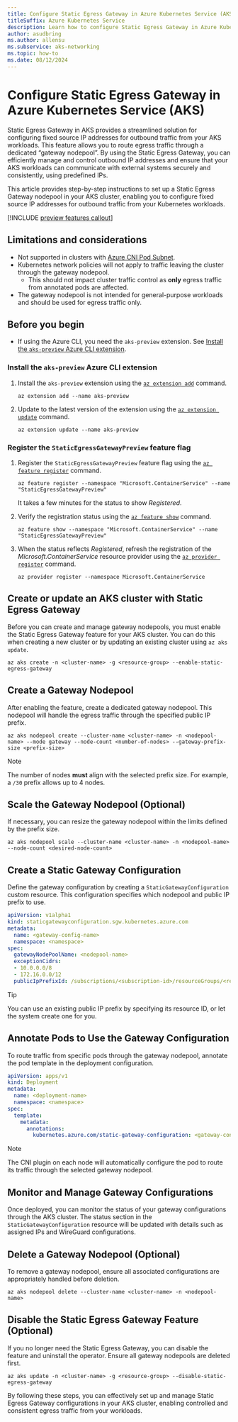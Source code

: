 ```yaml
---
title: Configure Static Egress Gateway in Azure Kubernetes Service (AKS) - Preview
titleSuffix: Azure Kubernetes Service
description: Learn how to configure Static Egress Gateway in Azure Kubernetes Service (AKS) manage egress traffic from a constant IP address.
author: asudbring
ms.author: allensu
ms.subservice: aks-networking
ms.topic: how-to
ms.date: 08/12/2024
---
```


# Configure Static Egress Gateway in Azure Kubernetes Service (AKS)

Static Egress Gateway in AKS provides a streamlined solution for configuring fixed source IP addresses for outbound traffic from your AKS workloads. This feature allows you to route egress traffic through a dedicated “gateway nodepool”. By using the Static Egress Gateway, you can efficiently manage and control outbound IP addresses and ensure that your AKS workloads can communicate with external systems securely and consistently, using predefined IPs.

This article provides step-by-step instructions to set up a Static Egress Gateway nodepool in your AKS cluster, enabling you to configure fixed source IP addresses for outbound traffic from your Kubernetes workloads.

[!INCLUDE [preview features callout](~/reusable-content/ce-skilling/azure/includes/aks/includes/preview/preview-callout.md)]

## Limitations and considerations

- Not supported in clusters with [Azure CNI Pod Subnet][azure-cni-pod-subnet].
- Kubernetes network policies will not apply to traffic leaving the cluster through the gateway nodepool.
  - This should not impact cluster traffic control as **only** egress traffic from annotated pods are affected.
- The gateway nodepool is not intended for general-purpose workloads and should be used for egress traffic only.

## Before you begin

- If using the Azure CLI, you need the `aks-preview` extension. See [Install the `aks-preview` Azure CLI extension](#install-the-aks-preview-azure-cli-extension).

### Install the `aks-preview` Azure CLI extension

1. Install the `aks-preview` extension using the [`az extension add`][az-extension-add] command.

    ```azurecli-interactive
    az extension add --name aks-preview
    ```

2. Update to the latest version of the extension using the [`az extension update`][az-extension-update] command.

    ```azurecli-interactive
    az extension update --name aks-preview
    ```

### Register the `StaticEgressGatewayPreview` feature flag

1. Register the `StaticEgressGatewayPreview` feature flag using the [`az feature register`][az-feature-register] command.

    ```azurecli-interactive
    az feature register --namespace "Microsoft.ContainerService" --name "StaticEgressGatewayPreview"
    ```

    It takes a few minutes for the status to show *Registered*.

2. Verify the registration status using the [`az feature show`][az-feature-show] command.

    ```azurecli-interactive
    az feature show --namespace "Microsoft.ContainerService" --name "StaticEgressGatewayPreview"
    ```

3. When the status reflects _Registered_, refresh the registration of the _Microsoft.ContainerService_ resource provider using the [`az provider register`][az-provider-register] command.

    ```azurecli-interactive
    az provider register --namespace Microsoft.ContainerService
    ```

## Create or update an AKS cluster with Static Egress Gateway

Before you can create and manage gateway nodepools, you must enable the Static Egress Gateway feature for your AKS cluster. You can do this when creating a new cluster or by updating an existing cluster using `az aks update`.

```azurecli-interactive
az aks create -n <cluster-name> -g <resource-group> --enable-static-egress-gateway
```

## Create a Gateway Nodepool

After enabling the feature, create a dedicated gateway nodepool. This nodepool will handle the egress traffic through the specified public IP prefix.

```azurecli-interactive
az aks nodepool create --cluster-name <cluster-name> -n <nodepool-name> --mode gateway --node-count <number-of-nodes> --gateway-prefix-size <prefix-size>
```

> [!NOTE] 
> The number of nodes **must** align with the selected prefix size. For example, a `/30` prefix allows up to 4 nodes.

## Scale the Gateway Nodepool (Optional)

If necessary, you can resize the gateway nodepool within the limits defined by the prefix size.

```azurecli-interactive
az aks nodepool scale --cluster-name <cluster-name> -n <nodepool-name> --node-count <desired-node-count>
```

## Create a Static Gateway Configuration

Define the gateway configuration by creating a `StaticGatewayConfiguration` custom resource. This configuration specifies which nodepool and public IP prefix to use.

```yaml
apiVersion: v1alpha1
kind: staticgatewayconfiguration.sgw.kubernetes.azure.com
metadata:
  name: <gateway-config-name>
  namespace: <namespace>
spec:
  gatewayNodePoolName: <nodepool-name>
  exceptionCidrs:
  - 10.0.0.0/8
  - 172.16.0.0/12
  publicIpPrefixId: /subscriptions/<subscription-id>/resourceGroups/<resource-group>/providers/Microsoft.Network/publicIPPrefixes/<prefix-name>
```

> [!TIP]
> You can use an existing public IP prefix by specifying its resource ID, or let the system create one for you.

## Annotate Pods to Use the Gateway Configuration

To route traffic from specific pods through the gateway nodepool, annotate the pod template in the deployment configuration.

```yaml
apiVersion: apps/v1
kind: Deployment
metadata:
  name: <deployment-name>
  namespace: <namespace>
spec:
  template:
    metadata:
      annotations:
        kubernetes.azure.com/static-gateway-configuration: <gateway-config-name>
```

> [!NOTE]
> The CNI plugin on each node will automatically configure the pod to route its traffic through the selected gateway nodepool.

## Monitor and Manage Gateway Configurations

Once deployed, you can monitor the status of your gateway configurations through the AKS cluster. The status section in the `StaticGatewayConfiguration` resource will be updated with details such as assigned IPs and WireGuard configurations.

## Delete a Gateway Nodepool (Optional)

To remove a gateway nodepool, ensure all associated configurations are appropriately handled before deletion.

```azurecli
az aks nodepool delete --cluster-name <cluster-name> -n <nodepool-name>
```

## Disable the Static Egress Gateway Feature (Optional)

If you no longer need the Static Egress Gateway, you can disable the feature and uninstall the operator. Ensure all gateway nodepools are deleted first.

```azurecli
az aks update -n <cluster-name> -g <resource-group> --disable-static-egress-gateway
```

By following these steps, you can effectively set up and manage Static Egress Gateway configurations in your AKS cluster, enabling controlled and consistent egress traffic from your workloads.

<!-- LINKS - Internal -->
[az-provider-register]: /cli/azure/provider#az-provider-register
[az-feature-register]: /cli/azure/feature#az-feature-register
[az-feature-show]: /cli/azure/feature#az-feature-show
[az-extension-add]: /cli/azure/extension#az-extension-add
[az-extension-update]: /cli/azure/extension#az-extension-update
[az-aks-create]: /cli/azure/aks#az-aks-create
[az-aks-update]: /cli/azure/aks#az-aks-update
[azure-cni-pod-subnet]: concepts-network-azure-cni-pod-subnet.md